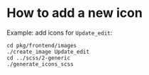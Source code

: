 
# How to add a new icon

Example: add icons for `Update_edit`:

    cd pkg/frontend/images
    ./create_image Update_edit
    cd ../scss/2-generic
    ./generate_icons_scss
